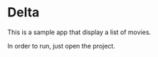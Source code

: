 # Delta

This is a sample app that display a list of movies.

In order to run, just open the project. 